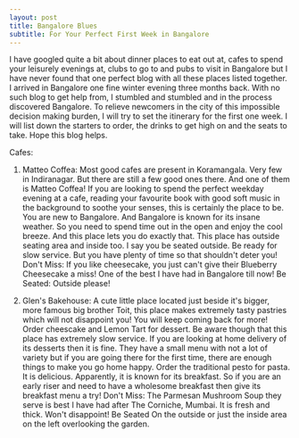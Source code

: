 ```yaml
---
layout: post
title: Bangalore Blues
subtitle: For Your Perfect First Week in Bangalore
---
```


I have googled quite a bit about dinner places to eat out at, cafes to spend your leisurely evenings at, clubs to go to and pubs to visit in Bangalore but I have never found that one perfect blog with all these places listed together. I arrived in Bangalore one fine winter evening three months back. With no such blog to get help from, I stumbled and stumbled and in the process discovered Bangalore. To relieve newcomers in the city of this impossible decision making burden, I will try to set the itinerary for the first one week. I will list down the starters to order, the drinks to get high on and the seats to take. Hope this blog helps.

Cafes:

1. Matteo Coffea: Most good cafes are present in Koramangala. Very few in Indiranagar. But there are still a few good ones there. And one of them is Matteo Coffea! If you are looking to spend the perfect weekday evening at a cafe, reading your favourite book with good soft music in the background to soothe your senses, this is certainly the place to be. You are new to Bangalore. And Bangalore is known for its insane weather. So you need to spend time out in the open and enjoy the cool breeze. And this place lets you do exactly that. This place has outside seating area and inside too. I say you be seated outside. Be ready for slow service. But you have plenty of time so that shouldn't deter you! 
Don't Miss: If you like cheesecake, you just can't give their Blueberry Cheesecake a miss! One of the best I have had in Bangalore till now!
Be Seated: Outside please!

2. Glen's Bakehouse: A cute little place located just beside it's bigger, more famous big brother Toit, this place makes extremely tasty pastries which will not disappoint you! You will keep coming back for more! Order cheescake and Lemon Tart for dessert. Be aware though that this place has extremely slow service. If you are looking at home delivery of its desserts then it is fine. They have a small menu with not a lot of variety but if you are going there for the first time, there are enough things to make you go home happy. Order the traditional pesto for pasta. It is delicious. Apparently, it is known for its breakfast. So if you are an early riser and need to have a wholesome breakfast then give its breakfast menu a try!
Don't Miss: The Parmesan Mushroom Soup they serve is best I have had after The Corniche, Mumbai. It is fresh and thick. Won't disappoint!
Be Seated On the outside or just the inside area on the left overlooking the garden.

